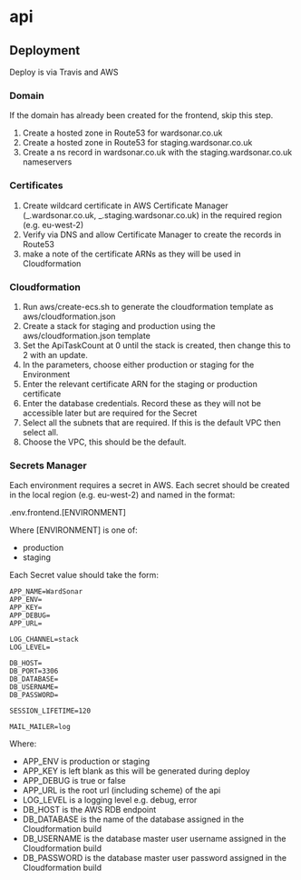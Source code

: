 # api

## Deployment

Deploy is via Travis and AWS

### Domain

If the domain has already been created for the frontend, skip this step.

1. Create a hosted zone in Route53 for wardsonar.co.uk
2. Create a hosted zone in Route53 for staging.wardsonar.co.uk
3. Create a ns record in wardsonar.co.uk with the staging.wardsonar.co.uk nameservers

### Certificates

1. Create wildcard certificate in AWS Certificate Manager (_.wardsonar.co.uk, _.staging.wardsonar.co.uk) in the required region (e.g. eu-west-2)
2. Verify via DNS and allow Certificate Manager to create the records in Route53
3. make a note of the certificate ARNs as they will be used in Cloudformation

### Cloudformation

1. Run aws/create-ecs.sh to generate the cloudformation template as aws/cloudformation.json
2. Create a stack for staging and production using the aws/cloudformation.json template
3. Set the ApiTaskCount at 0 until the stack is created, then change this to 2 with an update.
4. In the parameters, choose either production or staging for the Environment
5. Enter the relevant certificate ARN for the staging or production certificate
6. Enter the database credentials. Record these as they will not be accessible later but are required for the Secret
7. Select all the subnets that are required. If this is the default VPC then select all.
8. Choose the VPC, this should be the default.

### Secrets Manager

Each environment requires a secret in AWS. Each secret should be created in the local region (e.g. eu-west-2) and named in the format:

.env.frontend.[ENVIRONMENT]

Where [ENVIRONMENT] is one of:

-   production
-   staging

Each Secret value should take the form:

```
APP_NAME=WardSonar
APP_ENV=
APP_KEY=
APP_DEBUG=
APP_URL=

LOG_CHANNEL=stack
LOG_LEVEL=

DB_HOST=
DB_PORT=3306
DB_DATABASE=
DB_USERNAME=
DB_PASSWORD=

SESSION_LIFETIME=120

MAIL_MAILER=log
```

Where:

-   APP_ENV is production or staging
-   APP_KEY is left blank as this will be generated during deploy
-   APP_DEBUG is true or false
-   APP_URL is the root url (including scheme) of the api
-   LOG_LEVEL is a logging level e.g. debug, error
-   DB_HOST is the AWS RDB endpoint
-   DB_DATABASE is the name of the database assigned in the Cloudformation build
-   DB_USERNAME is the database master user username assigned in the Cloudformation build
-   DB_PASSWORD is the database master user password assigned in the Cloudformation build
